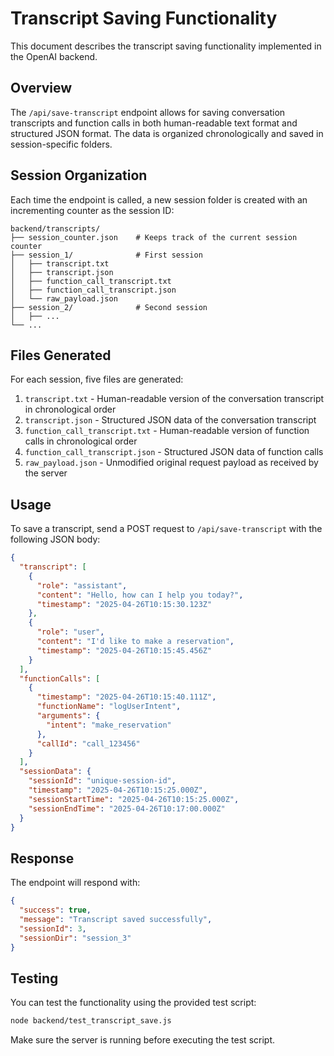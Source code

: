 # Transcript Saving Functionality

This document describes the transcript saving functionality implemented in the OpenAI backend.

## Overview

The `/api/save-transcript` endpoint allows for saving conversation transcripts and function calls in both human-readable text format and structured JSON format. The data is organized chronologically and saved in session-specific folders.

## Session Organization

Each time the endpoint is called, a new session folder is created with an incrementing counter as the session ID:

```
backend/transcripts/
├── session_counter.json    # Keeps track of the current session counter
├── session_1/              # First session
│   ├── transcript.txt
│   ├── transcript.json
│   ├── function_call_transcript.txt
│   ├── function_call_transcript.json
│   └── raw_payload.json
├── session_2/              # Second session
│   ├── ...
└── ...
```

## Files Generated

For each session, five files are generated:

1. `transcript.txt` - Human-readable version of the conversation transcript in chronological order
2. `transcript.json` - Structured JSON data of the conversation transcript
3. `function_call_transcript.txt` - Human-readable version of function calls in chronological order
4. `function_call_transcript.json` - Structured JSON data of function calls
5. `raw_payload.json` - Unmodified original request payload as received by the server

## Usage

To save a transcript, send a POST request to `/api/save-transcript` with the following JSON body:

```json
{
  "transcript": [
    {
      "role": "assistant",
      "content": "Hello, how can I help you today?",
      "timestamp": "2025-04-26T10:15:30.123Z"
    },
    {
      "role": "user",
      "content": "I'd like to make a reservation",
      "timestamp": "2025-04-26T10:15:45.456Z"
    }
  ],
  "functionCalls": [
    {
      "timestamp": "2025-04-26T10:15:40.111Z",
      "functionName": "logUserIntent",
      "arguments": {
        "intent": "make_reservation"
      },
      "callId": "call_123456"
    }
  ],
  "sessionData": {
    "sessionId": "unique-session-id",
    "timestamp": "2025-04-26T10:15:25.000Z",
    "sessionStartTime": "2025-04-26T10:15:25.000Z",
    "sessionEndTime": "2025-04-26T10:17:00.000Z"
  }
}
```

## Response

The endpoint will respond with:

```json
{
  "success": true,
  "message": "Transcript saved successfully",
  "sessionId": 3,
  "sessionDir": "session_3"
}
```

## Testing

You can test the functionality using the provided test script:

```bash
node backend/test_transcript_save.js
```

Make sure the server is running before executing the test script. 